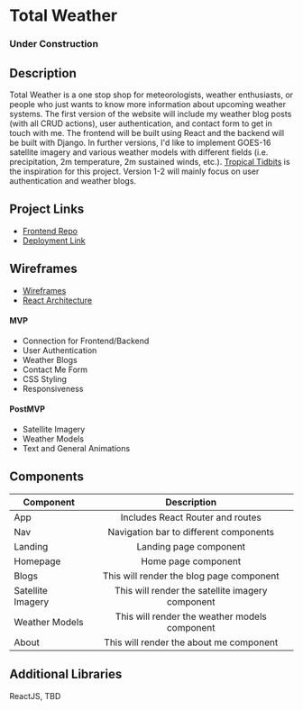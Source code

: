 # Total Weather

### Under Construction

## Description

Total Weather is a one stop shop for meteorologists, weather enthusiasts, or people who just wants to know more information about upcoming weather systems. The first version of the website will include my weather blog posts (with all CRUD actions), user authentication, and contact form to get in touch with me. The frontend will be built using React and the backend will be built with Django. In further versions, I'd like to implement GOES-16 satellite imagery and various weather models with different fields (i.e. precipitation, 2m temperature, 2m sustained winds, etc.). [Tropical Tidbits](https://www.tropicaltidbits.com/) is the inspiration for this project. Version 1-2 will mainly focus on user authentication and weather blogs.

## Project Links

- [Frontend Repo](https://github.com/ingl3585/total-weather-frontend)
- [Deployment Link](https://ingl3585.github.io/total-weather-frontend/)

## Wireframes

- [Wireframes](https://imgur.com/a/nVzSXq9)
- [React Architecture](https://imgur.com/a/JaxSehh)

#### MVP

- Connection for Frontend/Backend
- User Authentication
- Weather Blogs 
- Contact Me Form
- CSS Styling
- Responsiveness

#### PostMVP

- Satellite Imagery
- Weather Models
- Text and General Animations

## Components

| Component | Description | 
| --- | :---: |  
| App | Includes React Router and routes | 
| Nav | Navigation bar to different components |
| Landing | Landing page component |
| Homepage | Home page component | 
| Blogs | This will render the blog page component |
| Satellite Imagery | This will render the satellite imagery component | 
| Weather Models | This will render the weather models component |
| About | This will render the about me component | 

## Additional Libraries
ReactJS, TBD
